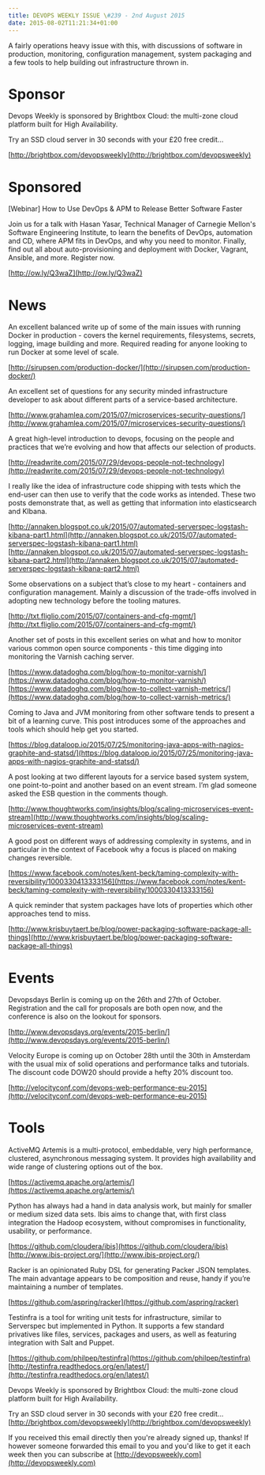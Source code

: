 ```yaml
---
title: DEVOPS WEEKLY ISSUE \#239 - 2nd August 2015 
date: 2015-08-02T11:21:34+01:00
---
```


A fairly operations heavy issue with this, with discussions of software in production, monitoring, configuration management, system packaging and a few tools to help building out infrastructure thrown in.


Sponsor
======

Devops Weekly is sponsored by Brightbox Cloud: the multi-zone cloud platform built for High Availability.

Try an SSD cloud server in 30 seconds with your £20 free credit…

[http://brightbox.com/devopsweekly](http://brightbox.com/devopsweekly)


Sponsored
========

[Webinar] How to Use DevOps & APM to Release Better Software Faster

Join us for a talk with Hasan Yasar, Technical Manager of Carnegie Mellon's Software Engineering Institute, to learn the benefits of DevOps, automation and CD, where APM fits in DevOps, and why you need to monitor. Finally, find out all about auto-provisioning and deployment with Docker, Vagrant, Ansible, and more. Register now.

[http://ow.ly/Q3waZ](http://ow.ly/Q3waZ)


News
====

An excellent balanced write up of some of the main issues with running Docker in production - covers the kernel requirements, filesystems, secrets, logging, image building and more. Required reading for anyone looking to run Docker at some level of scale.

[http://sirupsen.com/production-docker/](http://sirupsen.com/production-docker/)


An excellent set of questions for any security minded infrastructure developer to ask about different parts of a service-based architecture.

[http://www.grahamlea.com/2015/07/microservices-security-questions/](http://www.grahamlea.com/2015/07/microservices-security-questions/)


A great high-level introduction to devops, focusing on the people and practices that we’re evolving and how that affects our selection of products.

[http://readwrite.com/2015/07/29/devops-people-not-technology](http://readwrite.com/2015/07/29/devops-people-not-technology)


I really like the idea of infrastructure code shipping with tests which the end-user can then use to verify that the code works as intended. These two posts demonstrate that, as well as getting that information into elasticsearch and KIbana.

[http://annaken.blogspot.co.uk/2015/07/automated-serverspec-logstash-kibana-part1.html](http://annaken.blogspot.co.uk/2015/07/automated-serverspec-logstash-kibana-part1.html)
[http://annaken.blogspot.co.uk/2015/07/automated-serverspec-logstash-kibana-part2.html](http://annaken.blogspot.co.uk/2015/07/automated-serverspec-logstash-kibana-part2.html)


Some observations on a subject that’s close to my heart - containers and configuration management. Mainly a discussion of the trade-offs involved in adopting new technology before the tooling matures.

[http://txt.fliglio.com/2015/07/containers-and-cfg-mgmt/](http://txt.fliglio.com/2015/07/containers-and-cfg-mgmt/)


Another set of posts in this excellent series on what and how to monitor various common open source components - this time digging into monitoring the Varnish caching server.

[https://www.datadoghq.com/blog/how-to-monitor-varnish/](https://www.datadoghq.com/blog/how-to-monitor-varnish/)
[https://www.datadoghq.com/blog/how-to-collect-varnish-metrics/](https://www.datadoghq.com/blog/how-to-collect-varnish-metrics/)


Coming to Java and JVM monitoring from other software tends to present a bit of a learning curve. This post introduces some of the approaches and tools which should help get you started.

[https://blog.dataloop.io/2015/07/25/monitoring-java-apps-with-nagios-graphite-and-statsd/](https://blog.dataloop.io/2015/07/25/monitoring-java-apps-with-nagios-graphite-and-statsd/)


A post looking at two different layouts for a service based system system, one point-to-point and another based on an event stream. I’m glad someone asked the ESB question in the comments though.

[http://www.thoughtworks.com/insights/blog/scaling-microservices-event-stream](http://www.thoughtworks.com/insights/blog/scaling-microservices-event-stream)


A good post on different ways of addressing complexity in systems, and in particular in the context of Facebook why a focus is placed on making changes reversible.

[https://www.facebook.com/notes/kent-beck/taming-complexity-with-reversibility/1000330413333156](https://www.facebook.com/notes/kent-beck/taming-complexity-with-reversibility/1000330413333156)


A quick reminder that system packages have lots of properties which other approaches tend to miss.

[http://www.krisbuytaert.be/blog/power-packaging-software-package-all-things](http://www.krisbuytaert.be/blog/power-packaging-software-package-all-things)


Events
======

Devopsdays Berlin is coming up on the 26th and 27th of October. Registration and the call for proposals are both open now, and the conference is also on the lookout for sponsors.

[http://www.devopsdays.org/events/2015-berlin/](http://www.devopsdays.org/events/2015-berlin/)


Velocity Europe is coming up on October 28th until the 30th in Amsterdam with the usual mix of solid operations and performance talks and tutorials. The discount code DOW20 should provide a hefty 20% discount too.

[http://velocityconf.com/devops-web-performance-eu-2015](http://velocityconf.com/devops-web-performance-eu-2015)



Tools
=====

ActiveMQ Artemis is a multi-protocol, embeddable, very high performance, clustered, asynchronous messaging system. It provides high availability and wide range of clustering options out of the box.

[https://activemq.apache.org/artemis/](https://activemq.apache.org/artemis/)


Python has always had a hand in data analysis work, but mainly for smaller or medium sized data sets. Ibis aims to change that, with first class integration the Hadoop ecosystem, without compromises in functionality, usability, or performance.

[https://github.com/cloudera/ibis](https://github.com/cloudera/ibis)
[http://www.ibis-project.org/](http://www.ibis-project.org/)


Racker is an opinionated Ruby DSL for generating Packer JSON templates. The main advantage appears to be composition and reuse, handy if you’re maintaining a number of templates.

[https://github.com/aspring/racker](https://github.com/aspring/racker)


Testinfra is a tool for writing unit tests for infrastructure, similar to Serverspec but implemented in Python. It supports a few standard privatives like files, services, packages and users, as well as featuring integration with Salt and Puppet.

[https://github.com/philpep/testinfra](https://github.com/philpep/testinfra)
[http://testinfra.readthedocs.org/en/latest/](http://testinfra.readthedocs.org/en/latest/)



Devops Weekly is sponsored by Brightbox Cloud: the multi-zone cloud platform built for High Availability.

Try an SSD cloud server in 30 seconds with your £20 free credit…
[http://brightbox.com/devopsweekly](http://brightbox.com/devopsweekly)


If you received this email directly then you're already signed up, thanks! If however someone forwarded this email to you and you'd like to get it each week then you can subscribe at [http://devopsweekly.com](http://devopsweekly.com)

